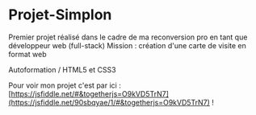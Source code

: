 # Projet-Simplon

Premier projet réalisé dans le cadre de ma reconversion pro en tant que développeur web (full-stack)
Mission : création d'une carte de visite en format web

Autoformation / HTML5 et CSS3

Pour voir mon projet c'est par ici : [https://jsfiddle.net/#&togetherjs=O9kVD5TrN7](https://jsfiddle.net/90sbqyae/1/#&togetherjs=O9kVD5TrN7) !
